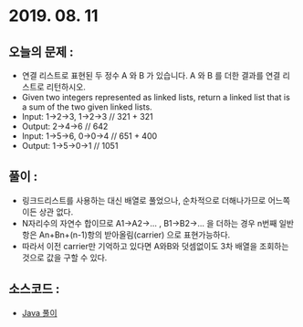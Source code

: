 # 2019. 08. 11

## 오늘의 문제 : 

- 연결 리스트로 표현된 두 정수 A 와 B 가 있습니다. A 와 B 를 더한 결과를 연결 리스트로 리턴하시오.
- Given two integers represented as linked lists, return a linked list that is a sum of the two given linked lists.
- Input: 1->2->3, 1->2->3 // 321 + 321
- Output: 2->4->6 // 642
- Input: 1->5->6, 0->0->4 // 651 + 400
- Output: 1->5->0->1 // 1051

## 풀이 : 

- 링크드리스트를 사용하는 대신 배열로 풀었으나, 순차적으로 더해나가므로 어느쪽이든 상관 없다.
- N자리수의 자연수 합이므로 A1->A2->... , B1->B2->... 을 더하는 경우 n번째 일반항은 An+Bn+(n-1)항의 받아올림(carrier) 으로 표현가능하다.
- 따라서 이전 carrier만 기억하고 있다면 A와B와 덧셈없이도 3차 배열을 조회하는 것으로 값을 구할 수 있다.

## 소스코드 : 

- [Java 풀이](../../src/main/java/dev/haenara/mailprogramming/solution/y2019/m08/d11/Solution190811.java)